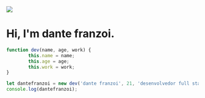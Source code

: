 <img src='https://user-images.githubusercontent.com/113047979 215865424-37a60151-c08f-469b-befe-dc7da29abcd1.jpg' />

# Hi, I'm dante franzoi.

```javascript
function dev(name, age, work) {
        this.name = name;
        this.age = age;
        this.work = work;
}

let dantefranzoi = new dev('dante franzoi', 21, 'desenvolvedor full stack');
console.log(dantefranzoi);
```
